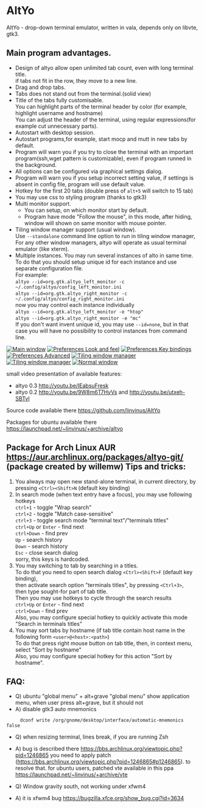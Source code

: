 AltYo
=====

AltYo - drop-down terminal emulator, written in vala, depends only on libvte, gtk3.

Main program advantages.
------------------------
* Design of altyo allow open unlimited tab count, even with long terminal title.  
     if tabs  not fit in the row, they move to a new line.
* Drag and drop tabs.
* Tabs does not stand out from the terminal.(solid view)
* Title of the tabs fully customisable.  
     You can highlight parts of the terminal header by color (for example, highlight username and hostname)  
     You can adjust the header of the terminal, using regular expressions(for example cut unnecessary parts).
* Autostart with desktop session.
* Autostart programs,for example, start mocp and mutt in new tabs by default.
* Program will warn you if you try to close the terminal with an important program(ssh,wget pattern is customizable), even if program runned in the background.
* All options can be configured via graphical settings dialog.
* Program will warn you if you setup incorrect setting value, if settings is absent in config file, program will use default value.
* Hotkey for the first 20 tabs (double press of `alt+5` will switch to 15 tab)
* You may use css to styling program (thanks to gtk3)
* Multi monitor support.  
  * You can setup, on which monitor start by default.  
  * Program have mode "Follow the mouse", in this mode, after hiding, window will shown on same monitor with mouse pointer.
* Tiling window manager support (usual window).  
     Use `--standalone` command line option to run in tiling window manager,  
     For any other window managers, altyo will operate as usual terminal emulator (like xterm).
* Multiple instances. You may run several instances of alto in same time.  
  To do that you should setup unique id for each instance and use separate configuration file.  
  For example:  
  `altyo --id=org.gtk.altyo_left_monitor -c ~/.config/altyo/config_left_monitor.ini`  
  `altyo --id=org.gtk.altyo_right_monitor -c ~/.config/altyo/config_right_monitor.ini`  
  now you may control each instance individually  
  `altyo --id=org.gtk.altyo_left_monitor -e "htop"`  
  `altyo --id=org.gtk.altyo_right_monitor -e "mc"`  
  If you don't want invent unique id, you may use `--id=none`, but in that case you will have no possibility to control instances from command line.

[![Main window](http://storage6.static.itmages.ru/i/13/0406/s_1365230653_4853839_d41d8cd98f.png)](http://itmages.ru/image/view/971951/d41d8cd9)
[![Preferences Look and feel](http://storage3.static.itmages.ru/i/13/0406/s_1365229810_3352986_d41d8cd98f.png)](http://itmages.ru/image/view/971932/d41d8cd9)
[![Preferences Key bindings](http://storage5.static.itmages.ru/i/13/0406/s_1365229912_4764716_d41d8cd98f.png)](http://itmages.ru/image/view/971933/d41d8cd9)
[![Preferences Advanced](http://storage6.static.itmages.ru/i/13/0406/s_1365229959_4473970_d41d8cd98f.png)](http://itmages.ru/image/view/971934/d41d8cd9)
[![Tiling window manager](http://storage3.static.itmages.ru/i/13/0612/s_1371022015_7777413_5cf29d0faf.png)](http://itmages.ru/image/view/1071250/5cf29d0f)
[![Tiling window manager](http://storage5.static.itmages.ru/i/13/0612/s_1371022059_3043913_a19d77ddef.png)](http://itmages.ru/image/view/1071252/a19d77dd)
[![Normal window](http://storage2.static.itmages.ru/i/13/0612/s_1371037750_9206122_f69d88b067.png)](http://itmages.ru/image/view/1071578/f69d88b0)

small video presentation of available features:
* altyo 0.3 http://youtu.be/IEabsuFresk
* altyo 0.2 http://youtu.be/9W8m6T7HyVs and http://youtu.be/utxeh-SBTvI

Source code available there https://github.com/linvinus/AltYo

Packages for ubuntu available there https://launchpad.net/~linvinus/+archive/altyo

Package for Arch Linux AUR https://aur.archlinux.org/packages/altyo-git/ (package created by willemw)
Tips and tricks:
----
1. You always may open new stand-alone terminal, in current directory, by pressing `<Ctrl><Shift>N` (default key binding)
2. In search mode (when text entry have a focus), you may use following hotkeys  
   `ctrl+1` - toggle "Wrap search"  
   `ctrl+2` - toggle "Match case-sensitive"  
   `ctrl+3` - toggle search mode "terminal text"/"terminals titles"  
   `ctrl+Up` or `Enter` - find next  
   `ctrl+Down` - find prev  
   `Up` - search history  
   `Down` - search history  
   `Esc` - close search dialog  
sorry, this keys is hardcoded.
3. You may switching to tab by searching in a titles.  
   To do that you need to open search dialog `<Ctrl><Shift>F` (default key binding),  
   then activate search option  "terminals titles", by pressing `<Ctrl+3>`,  
   then type sought-for part of tab title.  
   Then you may use hotkeys to cycle through the search results  
   `ctrl+Up` or `Enter` - find next  
   `ctrl+Down` - find prev  
   Also, you may configure special hotkey to quickly activate this mode "Search in terminals titles"
4. You may sort tabs by hostname (if tab title contain host name in the following form `<user>@<host>:<path>`)  
   To do that press right mouse button on tab title, then, in context menu, select "Sort by hostname"  
   Also, you may configure special hotkey for this action "Sort by hostname".


FAQ:
----
* Q) ubuntu "global menu" + alt+grave
     "global menu" show application menu, when user press alt+grave, but it should not
* A) disable gtk3 auto mnemonics
```
     dconf write /org/gnome/desktop/interface/automatic-mnemonics false
```

* Q) when resizing terminal, lines break, if you are running Zsh
* A) bug is described there https://bbs.archlinux.org/viewtopic.php?pid=1246865
  you need to apply patch (https://bbs.archlinux.org/viewtopic.php?pid=1246865#p1246865).
  to resolve that.
  for ubuntu users, patched vte available in this ppa https://launchpad.net/~linvinus/+archive/vte

* Q) Window gravity south, not working under xfwm4
* A) it is xfwm4 bug https://bugzilla.xfce.org/show_bug.cgi?id=3634
